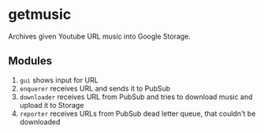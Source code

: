 # getmusic

Archives given Youtube URL music into Google Storage.

## Modules

1. `gui` shows input for URL
2. `enquerer` receives URL and sends it to PubSub
3. `downloader` receives URL from PubSub and tries to download music and upload it to Storage
4. `reporter` receives URLs from PubSub dead letter queue, that couldn't be downloaded 
